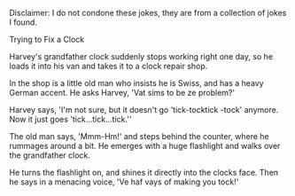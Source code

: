 Disclaimer: I do not condone these jokes, they are from a collection of jokes I found.

Trying to Fix a Clock

Harvey's grandfather clock suddenly stops working right one day, so he loads it into his van and takes it to a clock repair shop. 

In the shop is a little old man who insists he is Swiss, and has a heavy German accent. He asks Harvey, 'Vat sims to be ze problem?' 

Harvey says, 'I'm not sure, but it doesn't go 'tick-tocktick -tock' anymore. Now it just goes 'tick...tick...tick.'' 

The old man says, 'Mmm-Hm!' and steps behind the counter, where he rummages around a bit. He emerges with a huge flashlight and walks over the grandfather clock. 

He turns the flashlight on, and shines it directly into the clocks face. Then he says in a menacing voice, 'Ve haf vays of making you tock!'

